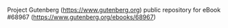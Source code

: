 Project Gutenberg (https://www.gutenberg.org) public repository for eBook #68967 (https://www.gutenberg.org/ebooks/68967)
